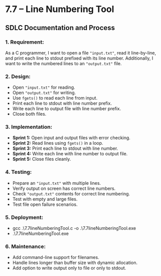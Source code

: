 # 7.7 – Line Numbering Tool  
## SDLC Documentation and Process

### 1. **Requirement:**
As a C programmer, I want to open a file `"input.txt"`, read it line-by-line, and print each line to stdout prefixed with its line number. Additionally, I want to write the numbered lines to an `"output.txt"` file.

### 2. **Design:**
- Open `"input.txt"` for reading.
- Open `"output.txt"` for writing.
- Use `fgets()` to read each line from input.
- Print each line to stdout with line number prefix.
- Write each line to output file with line number prefix.
- Close both files.

### 3. **Implementation:**
- **Sprint 1:** Open input and output files with error checking.
- **Sprint 2:** Read lines using `fgets()` in a loop.
- **Sprint 3:** Print each line to stdout with line number.
- **Sprint 4:** Write each line with line number to output file.
- **Sprint 5:** Close files cleanly.

### 4. **Testing:**
- Prepare an `"input.txt"` with multiple lines.
- Verify output on screen has correct line numbers.
- Check `"output.txt"` contents for correct line numbering.
- Test with empty and large files.
- Test file open failure scenarios.

### 5. **Deployment:**
- gcc .\7.7lineNumberingTool.c -o .\7.7lineNumberingTool.exe
- .\7.7lineNumberingTool.exe

### 6. **Maintenance:**
- Add command-line support for filenames.
- Handle lines longer than buffer size with dynamic allocation.
- Add option to write output only to file or only to stdout.